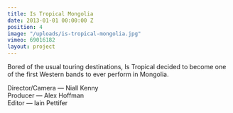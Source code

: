 ```yaml
---
title: Is Tropical Mongolia
date: 2013-01-01 00:00:00 Z
position: 4
image: "/uploads/is-tropical-mongolia.jpg"
vimeo: 69016182
layout: project
---
```


Bored of the usual touring destinations, Is Tropical decided to become one of the first Western bands to ever perform in Mongolia.

Director/Camera — Niall Kenny  
Producer — Alex Hoffman  
Editor — Iain Pettifer  